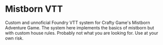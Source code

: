 # Mistborn VTT

Custom and unnoficial Foundry VTT system for Crafty Game's Mistborn Adventure Game.
The system here implements the basics of mistborn but with custom house rules.
Probably not what you are looking for.
Use at your own risk.